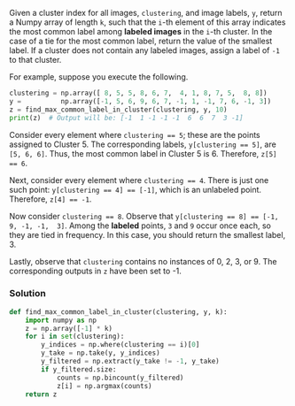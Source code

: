 Given a cluster index for all images, `clustering`, and image labels, `y`, return a Numpy array of length `k`, such that the `i`-th element of this array indicates the most common label among **labeled images** in the `i`-th cluster. In the case of a tie for the most common label, return the value of the smallest label. If a cluster does not contain any labeled images, assign a label of `-1` to that cluster.

For example, suppose you execute the following.

```python
clustering = np.array([ 8, 5, 5, 8, 6, 7,  4, 1, 8, 7, 5,  8, 8])
y =          np.array([-1, 5, 6, 9, 6, 7, -1, 1, -1, 7, 6, -1, 3])
z = find_max_common_label_in_cluster(clustering, y, 10)
print(z)  # Output will be: [-1  1 -1 -1 -1  6  6  7  3 -1]
```

Consider every element where `clustering == 5`; these are the points assigned to Cluster 5. The corresponding labels, `y[clustering == 5]`, are `[5, 6, 6]`. Thus, the most common label in Cluster 5 is 6. Therefore, `z[5] == 6`.

Next, consider every element where `clustering == 4`. There is just one such point: `y[clustering == 4] == [-1]`, which is an unlabeled point. Therefore, `z[4] == -1`.

Now consider `clustering == 8`. Observe that `y[clustering == 8] == [-1,  9, -1, -1,  3]`. Among the **labeled** points, `3` and `9` occur once each, so they are tied in frequency. In this case, you should return the smallest label, 3.

Lastly, observe that `clustering` contains no instances of 0, 2, 3, or 9. The corresponding outputs in `z` have been set to -1.

### Solution

```Python
def find_max_common_label_in_cluster(clustering, y, k):
    import numpy as np
    z = np.array([-1] * k)
    for i in set(clustering):
        y_indices = np.where(clustering == i)[0]
        y_take = np.take(y, y_indices)
        y_filtered = np.extract(y_take != -1, y_take)
        if y_filtered.size:
            counts = np.bincount(y_filtered)
            z[i] = np.argmax(counts)            
    return z
```
